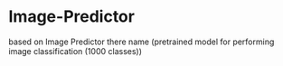 # Image-Predictor
based on Image  Predictor there name (pretrained model for performing image classification (1000 classes))

